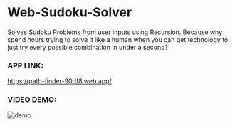 # Web-Sudoku-Solver
Solves Sudoku Problems from user inputs using Recursion.
Because why spend hours trying to solve it like a human when you can get technology to just try every possible combination in under a second?

### APP LINK:
https://path-finder-90df8.web.app/

### VIDEO DEMO:
![demo](https://user-images.githubusercontent.com/74743983/117172906-40e12d80-ad9a-11eb-820d-2f14ac9bbc97.gif)

